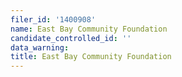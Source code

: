 ```yaml
---
filer_id: '1400908'
name: East Bay Community Foundation
candidate_controlled_id: ''
data_warning: 
title: East Bay Community Foundation
---
```

